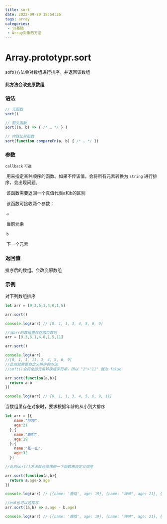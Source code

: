 ```yaml
---
title: sort
date: 2022-09-20 18:54:26
tags: array
categories:
 - js基础
 - Array对象的方法
---
```


# Array.prototypr.sort

soft()方法会对数组进行排序，并返回该数组

#### 此方法会改变原数组

### 语法

```js
// 无函数
sort()

// 箭头函数
sort((a, b) => { /* … */ } )

// 内联比较函数
sort(function compareFn(a, b) { /* … */ })
```

### 参数

`callback`	`可选`

​	用来指定某种顺序的函数。如果不传该值，会将所有元素转换为 `string` 进行排序，会出现问题。

​	该函数需要返回一个真值代表a和b的区别

​	该函数可接收两个参数：

​	`a`

​		当前元素

​	`b`

​		下一个元素

### 返回值

排序后的数组。会改变原数组

### 示例

对下列数组排序

```js
let arr = [9,3,6,1,4,0,1,5]

arr.sort()

console.log(arr) // [0, 1, 1, 3, 4, 5, 6, 9]

//当arr的数组里存在两位数时
arr = [9,3,6,1,4,0,1,5,11]

arr.sort()

console.log(arr) 
//[0, 1, 1, 11, 3, 4, 5, 6, 9]
//此时就需要自定义排序的方法
//soft()会将全部元素转换成字符串，所以 "1">"11" 就为 false

arr.sort(function(a,b){
  return a-b
})

console.log(arr) // [0, 1, 1, 3, 4, 5, 6, 9, 11]
```

当数组里存在对象时，要求根据年龄的从小到大排序

```js
let arr = [{
    name:"坤坤",
    age:21
  },{
    name:"鹿晗",
    age:19
  },{
    name:"张一山",
    age:32
  }]

//此时sort()方法就必须携带一个函数来自定义排序

arr.sort(function(a,b){
  return a.age-b.age
})

console.log(arr) // [{name: '鹿晗', age: 19}, {name: '坤坤', age: 21}, {name: '张一山', age: 32}]

//es6也可以这样写
arr.sort((a,b) => a.age - b.age)

console.log(arr) // [{name: '鹿晗', age: 19}, {name: '坤坤', age: 21}, {name: '张一山', age: 32}]
```


